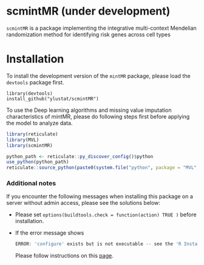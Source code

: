 # scmintMR (under development)

`scmintMR` is a package implementing the integrative multi-context Mendelian randomization method for identifying risk genes across cell types

Installation
============

To install the development version of the `mintMR` package, please load the `devtools` package first. 

```
library(devtools)
install_github("ylustat/scmintMR")
```

To use the Deep learning algorithms and missing value imputation characteristics of mintMR, please do following steps first before applying the model to analyze data.

```R
library(reticulate)
library(MVL)
library(scmintMR)

python_path <- reticulate::py_discover_config()$python
use_python(python_path)
reticulate::source_python(paste0(system.file("python", package = "MVL", mustWork = TRUE),"/DeepCCA_base.py"))
```



### Additional notes

If you encounter the following messages when installing this package on a server without admin access, please see the solutions below:

- Please set `options(buildtools.check = function(action) TRUE )` before installation.

- If the error message shows

  ```R
  ERROR: 'configure' exists but is not executable -- see the 'R Installation and Administration Manual'
  ```

  Please follow instructions on this [page](https://vsoch.github.io/2013/install-r-packages-that-require-compilation-on-linux-without-sudo/).

